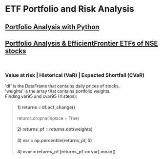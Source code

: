 # ETF Portfolio and Risk Analysis
## [Portfolio Analysis with Python](https://github.com/s1dewalker/Portfolio_Analysis/blob/main/Portfolio_Analysis.ipynb) <br/>
## [Portfolio Analysis & EfficientFrontier ETFs of NSE stocks](https://github.com/s1dewalker/Portfolio_Analysis/blob/main/ETFs.ipynb)
<br/> 

### Value at risk | Historical (VaR) | Expected Shortfall (CVaR) <br/>
'df' is the DataFrame that contains daily prices of stocks. <br/>
'weights' is the array that contains portfolio weights. <br/>
 Finding var95 and cvar95 (4 steps):<br/>
> #### 1) returns = df.pct_change()
> returns.dropna(inplace = True)
> #### 2) returns_pf = returns.dot(weights)
> #### 3) var = np.percentile(returns_pf, 5)
> #### 4) cvar = returns_pf [returns_pf <= var].mean()
